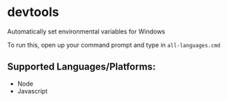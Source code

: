 # devtools
Automatically set environmental variables for Windows 

To run this, open up your command prompt and type in `all-languages.cmd`


## Supported Languages/Platforms: 
- Node
- Javascript
